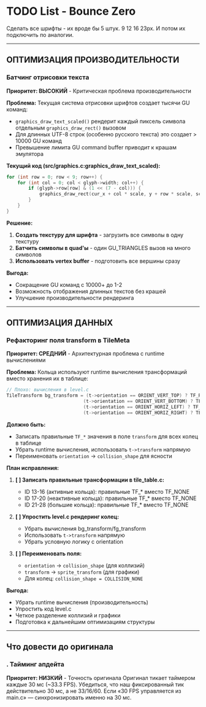 # TODO List - Bounce Zero

Сделать все шрифты - их вроде бы 5 штук. 9 12 16 23px.
И потом их подключить по аналогии.

---

## ОПТИМИЗАЦИЯ ПРОИЗВОДИТЕЛЬНОСТИ

### Батчинг отрисовки текста
**Приоритет: ВЫСОКИЙ** - Критическая проблема производительности

**Проблема:**
Текущая система отрисовки шрифтов создает тысячи GU команд:
- `graphics_draw_text_scaled()` рендерит каждый пиксель символа отдельным `graphics_draw_rect()` вызовом
- Для длинных UTF-8 строк (особенно русского текста) это создает > 10000 GU команд
- Превышение лимита GU command buffer приводит к крашам эмулятора

**Текущий код (src/graphics.c:graphics_draw_text_scaled):**
```c
for (int row = 0; row < 9; row++) {
    for (int col = 0; col < glyph->width; col++) {
        if (glyph->row[row] & (1 << (7 - col))) {
            graphics_draw_rect(cur_x + col * scale, y + row * scale, scale, scale, color);
        }
    }
}
```

**Решение:**
1. **Создать текстуру для шрифта** - загрузить все символы в одну текстуру
2. **Батчить символы в quad'ы** - один GU_TRIANGLES вызов на много символов
3. **Использовать vertex buffer** - подготовить все вершины сразу

**Выгода:**
- Сокращение GU команд с 10000+ до 1-2
- Возможность отображения длинных текстов без крашей
- Улучшение производительности рендеринга

---

## ОПТИМИЗАЦИЯ ДАННЫХ

### Рефакторинг поля transform в TileMeta
**Приоритет: СРЕДНИЙ** - Архитектурная проблема с runtime вычислениями

**Проблема:**
Кольца используют runtime вычисления трансформаций вместо хранения их в таблице:

```c
// Плохо: вычисления в level.c
TileTransform bg_transform = (t->orientation == ORIENT_VERT_TOP) ? TF_ROT_270_FLIP_X :
                            (t->orientation == ORIENT_VERT_BOTTOM) ? TF_ROT_270_FLIP_XY :
                            (t->orientation == ORIENT_HORIZ_LEFT) ? TF_FLIP_Y :
                            (t->orientation == ORIENT_HORIZ_RIGHT) ? TF_FLIP_XY : TF_NONE;
```

**Должно быть:**
- Записать правильные `TF_*` значения в поле `transform` для всех колец в таблице
- Убрать runtime вычисления, использовать `t->transform` напрямую
- Переименовать `orientation` → `collision_shape` для ясности

**План исправления:**
1. **[ ] Записать правильные трансформации в tile_table.c:**
   - ID 13-16 (активные кольца): правильные TF_* вместо TF_NONE
   - ID 17-20 (неактивные кольца): правильные TF_* вместо TF_NONE  
   - ID 21-28 (большие кольца): правильные TF_* вместо TF_NONE

2. **[ ] Упростить level.c рендеринг колец:**
   - Убрать вычисления bg_transform/fg_transform
   - Использовать `t->transform` напрямую
   - Убрать условную логику с orientation

3. **[ ] Переименовать поля:**
   - `orientation` → `collision_shape` (для коллизий)
   - `transform` → `sprite_transform` (для графики)
   - Для колец: `collision_shape = COLLISION_NONE`

**Выгода:**
- Убрать runtime вычисления (производительность)
- Упростить код level.c
- Четкое разделение коллизий и графики
- Подготовка к дальнейшим оптимизациям структуры


---

## Что довести до оригинала

### . Тайминг апдейта
**Приоритет: НИЗКИЙ** - Точность оригинала
Оригинал тикает таймером каждые 30 мс (~33.3 FPS). Убедиться, что наш фиксированный тик действительно 30 мс, а не 33/16/60. Если «30 FPS управляется из main.c» — синхронизировать именно на 30 мс.


